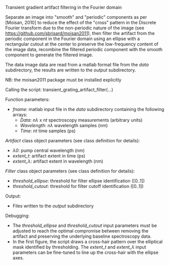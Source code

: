 Transient gradient artifact filtering in the Fourier domain

Separate an image into "smooth" and "periodic" components as per [Moisan, 2010] to
reduce the effect of the "cross" pattern in the Discrete Fourier transform due to the
non-periodic nature of the image (see https://github.com/sbrisard/moisan2011), then
filter the artifact from the periodic component in the Fourier domain using
an ellipse with a rectangular cutout at the center to preserve the low-frequency content of the
image data, recombine the filtered periodic component with the smooth component
to generate the filtered image.

The data image data are read from a matlab format file from the *data* subdirectory,
the results are written to the *output* subdirectory.

NB: the moisan2011 package must be installed explicitly

Calling the script:
transient_grating_artifact_filter(...)

Function parameters:

- *fname*: matlab input file in the *data* subdirectory containing the following arrays:
  - *Data*: *nλ* x *nt* spectroscopy measurements (arbitrary units)
  - *Wavelength*: *nλ* wavelength samples (nm)
  - *Time*: *nt* time samples (ps)

*Artifact* class object parameters (see class definition for details):
- *λ0*: pump central wavelength (nm)
- *extent_t*: artifact extent in time (ps)
- *extent_λ*: artifact extent in wavelength (nm)

*Filter* class object parameters (see class definition for details):
- *threshold_ellipse*: threshold for filter ellipse identification ([0..1])
- *threshold_cutout*: threshold for filter cutoff identification ([0..1])

Output:
- Files written to the *output* subdirectory

Debugging:
- The *threshold_ellipse* and *threshold_cutout* input parameters must be adjusted to reach the optimal compromise between removing the artifact and preserving the underlying baseline spectroscopy data.
- In the first figure, the script draws a cross-hair pattern over the elliptical mask identified by thresholding. The *extent_t* and *extent_λ* input parameters can be fine-tuned to line up the cross-hair with the ellipse axes.

